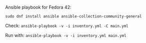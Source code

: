 Ansible playbook for Fedora 42:

`sudo dnf install ansible ansible-collection-community-general`

Check:
`ansible-playbook -v -i inventory.yml -C main.yml`

Run with:
`ansible-playbook -v -i inventory.yml main.yml`
